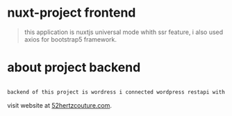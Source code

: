 # nuxt-project frontend

> this application is nuxtjs universal mode whith ssr feature, i also used axios for bootstrap5 framework.

# about project backend

``` bash

backend of this project is wordress i connected wordpress restapi with nuxtjs


```

visit website at [52hertzcouture.com](https://52hertzcouture.com/).

